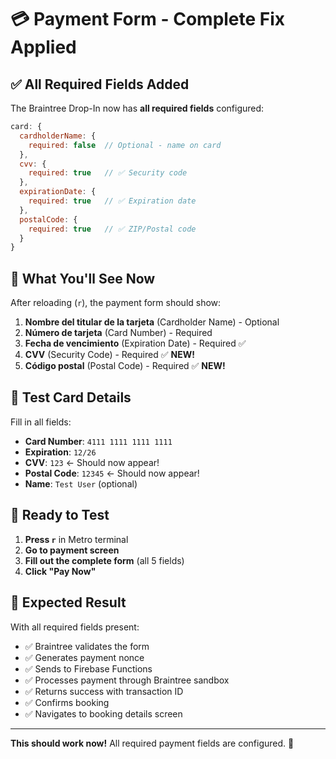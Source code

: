 # 💳 Payment Form - Complete Fix Applied

## ✅ All Required Fields Added

The Braintree Drop-In now has **all required fields** configured:

```javascript
card: {
  cardholderName: {
    required: false  // Optional - name on card
  },
  cvv: {
    required: true   // ✅ Security code
  },
  expirationDate: {
    required: true   // ✅ Expiration date
  },
  postalCode: {
    required: true   // ✅ ZIP/Postal code
  }
}
```

## 🎯 What You'll See Now

After reloading (`r`), the payment form should show:

1. **Nombre del titular de la tarjeta** (Cardholder Name) - Optional
2. **Número de tarjeta** (Card Number) - Required
3. **Fecha de vencimiento** (Expiration Date) - Required ✅
4. **CVV** (Security Code) - Required ✅ **NEW!**
5. **Código postal** (Postal Code) - Required ✅ **NEW!**

## 🧪 Test Card Details

Fill in all fields:
- **Card Number**: `4111 1111 1111 1111`
- **Expiration**: `12/26`
- **CVV**: `123` ← Should now appear!
- **Postal Code**: `12345` ← Should now appear!
- **Name**: `Test User` (optional)

## 🚀 Ready to Test

1. **Press `r`** in Metro terminal
2. **Go to payment screen**
3. **Fill out the complete form** (all 5 fields)
4. **Click "Pay Now"**

## 🎉 Expected Result

With all required fields present:
- ✅ Braintree validates the form
- ✅ Generates payment nonce
- ✅ Sends to Firebase Functions
- ✅ Processes payment through Braintree sandbox
- ✅ Returns success with transaction ID
- ✅ Confirms booking
- ✅ Navigates to booking details screen

---

**This should work now!** All required payment fields are configured. 🎯
